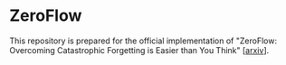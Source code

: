# ZeroFlow

This repository is prepared for the official implementation of "ZeroFlow: Overcoming Catastrophic Forgetting is Easier than You Think" [[arxiv](https://arxiv.org/abs/2501.01045)].
